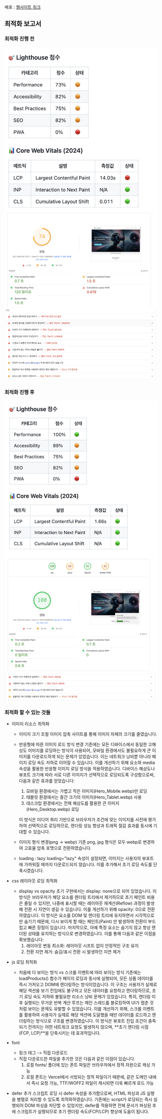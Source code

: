 배포 : [웹사이트 링크](https://front-5th-chapter4-2-basic-hsw824.vercel.app/)

## 최적화 보고서

### 최적화 진행 전

![최적화 진행 전](image.png)
![alt text](image-1.png)
![alt text](image-2.png)

### 최적화 진행 후

![alt text](image-3.png)
![alt text](image-4.png)
![alt text](image-5.png)

### 최적화 할 수 있는 것들

- 이미지 리소스 최적화

  - 이미지 크기 조절
    이미지 압축 사이트를 통해 이미지 자체의 크기를 줄였습니다.

  - 반응형에 따른 이미지 로드 방식 변경
    기존에는 모든 디바이스에서 동일한 고해상도 이미지를 로딩하는 방식이 사용되어, 모바일 환경에서도 불필요하게 큰 이미지를 다운로드하게 되는 문제가 있었습니다. 이는 네트워크 낭비뿐 아니라 페이지 로딩 속도 저하로 이어질 수 있습니다. 이를 개선하기 위해 <picture> 요소와 media 속성을 활용한 반응형 이미지 로딩 방식을 적용하였습니다. 디바이스 해상도나 뷰포트 크기에 따라 서로 다른 이미지가 선택적으로 로딩되도록 구성함으로써, 다음과 같은 효과를 얻었습니다:

    1. 모바일 환경에서는 가볍고 작은 이미지(Hero_Mobile.webp)만 로딩
    2. 태블릿 환경에서는 중간 크기의 이미지(Hero_Tablet.webp) 사용
    3. 데스크탑 환경에서는 전체 해상도를 활용한 큰 이미지(Hero_Desktop.webp) 로딩

    이 방식은 미디어 쿼리 기반으로 브라우저가 조건에 맞는 이미지를 사전에 평가하여 선택적으로 로딩하므로, 렌더링 성능 향상과 트래픽 절감 효과를 동시에 기대할 수 있습니다.

  - 이미지 형식 변경(png -> webp)
    기존 png, jpg 형식은 모두 webp로 변경하여 고효율 압축 포맷으로 전환하였습니다.
  - loading : lazy
    loading="lazy" 속성이 설정되면, 이미지는 사용자의 뷰포트에 가까워질 때까지 다운로드되지 않습니다. 이를 추가해서 초기 로딩 속도를 단축시켰습니다.

- css 레이아웃 로딩 최적화

  - display vs opacity
    초기 구현에서는 display: none으로 되어 있었습니다. 이 방식은 브라우저가 해당 요소를 렌더링 트리에서 제거하므로 초기 페인트 비용은 줄일 수 있지만, 나중에 표시할 때는 레이아웃 재계산(Reflow) 과정이 발생해 전환 시 지연이 생길 수 있습니다.
    이를 개선하기 위해 opacity: 0으로 전환하였습니다. 이 방식은 요소를 DOM 및 렌더링 트리에 유지하면서 시각적으로만 숨기기 때문에, 다시 보이게 할 때는 페인트(Paint) 만 발생하여 전환이 부드럽고 빠른 장점이 있습니다.
    마지막으로, 아예 특정 요소는 숨기지 않고 항상 렌더된 상태를 유지하는 방식으로 변경하였습니다. 이를 통해 다음과 같은 이점을 확보했습니다:
    1. 레이아웃 변동 최소화: 레이아웃 시프트 없이 안정적인 구조 유지
    2. 전환 지연 제거: 숨김/표시 전환 시 발생하던 지연 제거

- js 로딩 최적화

  - 처음에 다 보이는 방식 vs 스크롤 이벤트에 따라 보이는 방식
    기존에는 loadProducts() 함수가 페이지 로딩과 동시에 실행되어, 모든 상품 데이터를 즉시 가져오고 DOM에 렌더링하는 방식이었습니다. 이 구조는 사용자가 실제로 해당 섹션을 보기 전임에도 불구하고 모든 데이터를 요청하고 렌더링하므로, 초기 로딩 속도 저하와 불필요한 리소스 낭비 문제가 있었습니다. 특히, 렌더링 이후 실행되는 무거운 반복 계산 루프는 메인 스레드를 블로킹하여 UI가 멈춘 것처럼 보이는 문제도 유발할 수 있었습니다.
    이를 개선하기 위해, 스크롤 이벤트를 활용하여 사용자가 실제로 해당 섹션에 도달했을 때만 데이터를 로드하고 렌더링하는 방식으로 구조를 변경하였습니다. 이 방식은 뷰포트 진입 조건이 충족되기 전까지는 어떤 네트워크 요청도 발생하지 않으며, **초기 렌더링 시점(FCP, LCP)**을 단축시키는 데 효과적입니다.

- font

  - 링크 태그 -> 직접 다운로드
  - 직접 다운로드한 파일을 추가한 것은 다음과 같은 이점이 있습니다.
    1. 로컬 fonts/ 폴더에 있는 폰트 파일은 브라우저에서 정적 자원으로 캐싱 가능
    2. 로컬 폰트는 Vercel에서 서빙되는 정적 파일이기 때문에, 같은 도메인 내에서 즉시 요청 가능, TTF/WOFF2 파일이 캐시되면 더욱 빠르게 로드 가능

- defer 추가
  스크립트 로딩 시 defer 속성을 추가함으로써, HTML 파싱과 JS 실행을 병렬로 처리할 수 있도록 최적화하였습니다. 기존에는 script가 로딩되는 즉시 실행되어 DOM 파싱을 차단할 수 있었지만, defer를 적용하면 전체 문서가 파싱된 후에 스크립트가 실행되므로 초기 렌더링 속도(FCP/LCP) 향상에 도움이 됩니다.
